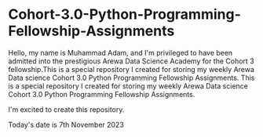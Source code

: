 # Cohort-3.0-Python-Programming-Fellowship-Assignments
Hello, my name is Muhammad Adam, and I'm privileged to have been admitted into the prestigious Arewa Data Science Academy for the Cohort 3 fellowship.This is a special repository I created for storing my weekly Arewa Data science Cohort 3.0 Python Programming Fellowship Assignments.
This is a special repository I created for storing my weekly Arewa Data science Cohort 3.0 Python Programming Fellowship Assignments.

I'm excited to create this repository.

Today's date is 7th November 2023